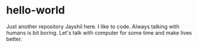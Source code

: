 # hello-world
Just another repository
Jayshil here. I like to code. Always talking with humans is bit boring. 
Let's talk with computer for some time and make lives better.
</exit>
